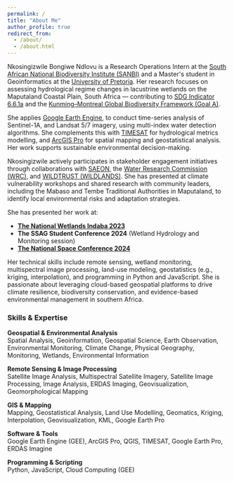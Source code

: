 ```yaml
---
permalink: /
title: "About Me"
author_profile: true
redirect_from: 
  - /about/
  - /about.html
---
```


Nkosingizwile Bongiwe Ndlovu is a Research Operations Intern at the [South African National Biodiversity Institute (SANBI)](https://www.sanbi.org) and a Master's student in Geoinformatics at the [University of Pretoria](https://www.up.ac.za/). Her research focuses on assessing hydrological regime changes in lacustrine wetlands on the Maputaland Coastal Plain, South Africa — contributing to [SDG Indicator 6.6.1a](https://sdgs.un.org/goals/goal6) and the [Kunming–Montreal Global Biodiversity Framework (Goal A)](https://www.cbd.int/gbf/).

She applies  [Google Earth Engine](https://earthengine.google.com/), to conduct time-series analysis of Sentinel-1A, and Landsat 5/7 imagery, using multi-index water detection algorithms. She complements this with [TIMESAT](https://web.nateko.lu.se/timesat/) for hydrological metrics modelling, and  [ArcGIS Pro](https://www.esri.com/en-us/arcgis/products/arcgis-pro/overview) for spatial mapping and geostatistical analysis. Her work supports sustainable environmental decision-making.

Nkosingizwile actively participates in stakeholder engagement initiatives through collaborations with [SAEON](https://www.saeon.ac.za/), the [Water Research Commission (WRC)](https://www.wrc.org.za/), and [WILDTRUST (WILDLANDS)](https://wildtrust.co.za/). She has presented at climate vulnerability workshops and shared research with community leaders, including the Mabaso and Tembe Traditional Authorities in Maputaland, to identify local environmental risks and adaptation strategies.

She has presented her work at:
- [**The National Wetlands Indaba 2023**](https://www.up.ac.za/geography-geoinformatics-and-meteorology/news/post_3191281-good-representation-at-the-national-wetlands-indaba-2023)
- **The SSAG Student Conference 2024** (Wetland Hydrology and Monitoring session)
- [**The National Space Conference 2024**](https://www.up.ac.za/geography-geoinformatics-and-meteorology/news/post_3255703-intersecting-of-space-science-and-sustainability)

Her technical skills include remote sensing, wetland monitoring, multispectral image processing, land-use modeling, geostatistics (e.g., kriging, interpolation), and programming in Python and JavaScript. She is passionate about leveraging cloud-based geospatial platforms to drive climate resilience, biodiversity conservation, and evidence-based environmental management in southern Africa.

### Skills & Expertise

**Geospatial & Environmental Analysis**  
Spatial Analysis, Geoinformation, Geospatial Science, Earth Observation, Environmental Monitoring, Climate Change, Physical Geography, Monitoring, Wetlands, Environmental Information

**Remote Sensing & Image Processing**  
Satellite Image Analysis, Multispectral Satellite Imagery, Satellite Image Processing, Image Analysis, ERDAS Imaging, Geovisualization, Geomorphological Mapping

**GIS & Mapping**  
Mapping, Geostatistical Analysis, Land Use Modelling, Geomatics, Kriging, Interpolation, Geovisualization, KML, Google Earth Pro

**Software & Tools**  
Google Earth Engine (GEE), ArcGIS Pro, QGIS, TIMESAT, Google Earth Pro, ERDAS Imagine

**Programming & Scripting**  
Python, JavaScript, Cloud Computing (GEE)


